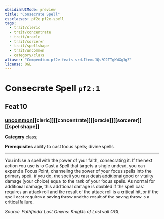 ```yaml
---
obsidianUIMode: preview
title: "Consecrate Spell"
cssclasses: pf2e,pf2e-spell
tags:
  - trait/cleric
  - trait/concentrate
  - trait/oracle
  - trait/sorcerer
  - trait/spellshape
  - trait/uncommon
  - category/class
aliases: "Compendium.pf2e.feats-srd.Item.JQs2O2TTgKWXgJgZ"
license: OGL
---
```

# Consecrate Spell `pf2:1`
## Feat 10
### [uncommon](uncommon "Uncommon Rarity Trait")[[cleric]][[concentrate]][[oracle]][[sorcerer]][[spellshape]]

**Category** class; 



**Prerequisites** ability to cast focus spells; divine spells
* * *
You infuse a spell with the power of your faith, consecrating it. If the next action you use is to Cast a Spell that targets a single undead, you can expend a Focus Point, channeling the power of your focus spells into the primary spell. If you do, the spell you cast deals additional good or vitality damage (your choice) equal to the rank of your focus spells. As normal for additional damage, this additional damage is doubled if the spell cast requires an attack roll and the result of the attack roll is a critical hit, or if the spell cast requires a saving throw and the result of the saving throw is a critical failure.

*Source: Pathfinder Lost Omens: Knights of Lastwall*
*OGL*
